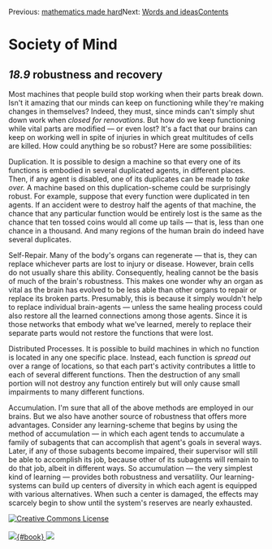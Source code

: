 <div class="chapnav">

<span class="prev">Previous: [mathematics made
hard](./som-18.8.html)</span><span class="next">Next: [Words and
ideas](./som-19.html)</span><span
class="contents">[Contents](index.html)</span>
<div class="titlebar">

Society of Mind
===============

</div>

</div>

*18.9* robustness and recovery
------------------------------

Most machines that people build stop working when their parts break
down. Isn't it amazing that our minds can keep on functioning while
they're making changes in themselves? Indeed, they must, since minds
can't simply shut down work when *closed for renovations.* But how do we
keep functioning while vital parts are modified — or even lost? It's a
fact that our brains can keep on working well in spite of injuries in
which great multitudes of cells are killed. How could anything be so
robust? Here are some possibilities:

Duplication. It is possible to design a machine so that every one of its
functions is embodied in several duplicated agents, in different places.
Then, if any agent is disabled, one of its duplicates can be made to
*take over.* A machine based on this duplication-scheme could be
surprisingly robust. For example, suppose that every function were
duplicated in ten agents. If an accident were to destroy half the agents
of that machine, the chance that any particular function would be
entirely lost is the same as the chance that ten tossed coins would all
come up tails — that is, less than one chance in a thousand. And many
regions of the human brain do indeed have several duplicates.

Self-Repair. Many of the body's organs can regenerate — that is, they
can replace whichever parts are lost to injury or disease. However,
brain cells do not usually share this ability. Consequently, healing
cannot be the basis of much of the brain's robustness. This makes one
wonder why an organ as vital as the brain has evolved to be less able
than other organs to repair or replace its broken parts. Presumably,
this is because it simply wouldn't help to replace individual
brain-agents — unless the same healing process could also restore all
the learned connections among those agents. Since it is those networks
that embody what we've learned, merely to replace their separate parts
would not restore the functions that were lost.

Distributed Processes. It is possible to build machines in which no
function is located in any one specific place. Instead, each function is
*spread out* over a range of locations, so that each part's activity
contributes a little to each of several different functions. Then the
destruction of any small portion will not destroy any function entirely
but will only cause small impairments to many different functions.

Accumulation. I'm sure that all of the above methods are employed in our
brains. But we also have another source of robustness that offers more
advantages. Consider any learning-scheme that begins by using the method
of accumulation — in which each agent tends to accumulate a family of
subagents that can accomplish that agent's goals in several ways. Later,
if any of those subagents become impaired, their supervisor will still
be able to accomplish its job, because other of its subagents will
remain to do that job, albeit in different ways. So accumulation — the
very simplest kind of learning — provides both robustness and
versatility. Our learning- systems can build up centers of diversity in
which each agent is equipped with various alternatives. When such a
center is damaged, the effects may scarcely begin to show until the
system's reserves are nearly exhausted.

<div class="footer">

[![Creative Commons
License](http://i.creativecommons.org/l/by-nc-sa/3.0/80x15.png)](http://creativecommons.org/licenses/by-nc-sa/3.0/deed.en_US)\
\
[![](./images/som_book.jpeg){#book}
![](./images/a_logo_17.gif)](http://www.amazon.com/gp/product/0671657135?ie=UTF8&camp=1789&creativeASIN=0671657135&linkCode=xm2&tag=marvinminsky)

</div>

